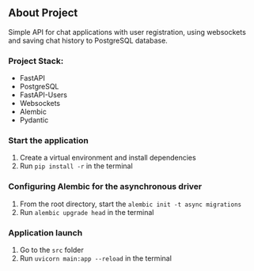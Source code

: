 ## About Project
Simple API for chat applications with user registration, using websockets and saving chat history to PostgreSQL database.

### Project Stack: 
 - FastAPI
 - PostgreSQL
 - FastAPI-Users
 - Websockets
 - Alembic
 - Pydantic

### Start the application
1. Create a virtual environment and install dependencies
2. Run `pip install -r` in the terminal

### Configuring Alembic for the asynchronous driver
1. From the root directory, start the 
`alembic init -t async migrations`
2. Run `alembic upgrade head` in the terminal

### Application launch
1. Go to the `src` folder
2. Run `uvicorn main:app --reload` in the terminal
